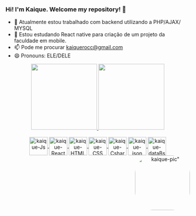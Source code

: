 ### Hi!  I'm Kaique. Welcome my repository! 👋

          

- 🔭 Atualmente estou trabalhado com backend utilizando a PHP/AJAX/ MYSQL
- 🌱 Estou estudando React native para criação de um projeto da faculdade em mobile.
- 📫 Pode me procurar kaiquerocc@gmail.com
- 😄 Pronouns: ELE/DELE


<div align="center">

 <a href="https://github.com/kaiqueRoc">
  <img height="180em" src="https://github-readme-stats.vercel.app/api?username=kaiqueRoc&show_icons=true&theme=dark&include_all_commits=true&count_private=true"/>
  <img height="180em" src="https://github-readme-stats.vercel.app/api/top-langs/?username=kaiqueRoc&layout=compact&langs_count=7&theme=dark"/>
<div/>




<div style="display: inline_block"><br>
  <img align="center" alt="kaique-Js" height="50" width="50" src="https://user-images.githubusercontent.com/75712250/183796225-7d4394b5-bfaa-4ab6-a75a-4993272a26b8.png">
  <img align="center" alt="kaique-React" height="50" width="50" src="https://user-images.githubusercontent.com/75712250/183795560-64b20c8f-c04b-4737-b502-03d53966d644.png">
  <img align="center" alt="kaique-HTML" height="50" width="50" src="https://user-images.githubusercontent.com/75712250/183796343-fd40cf8e-dd65-4b63-98ee-d5087abb4b0a.png">
  <img align="center" alt="kaique-CSS" height="50" width="50" src="https://user-images.githubusercontent.com/75712250/183796432-1c61bb8b-f38b-4845-b0b1-713e24d588ec.png">
  <img align="center" alt="kaique-Csharp" height="50" width="50" src="https://user-images.githubusercontent.com/75712250/183795764-c2854ee4-976c-4587-a895-c549e0233091.png">
  <img align="center" alt="kaique-json" height="50" width="50" src="https://user-images.githubusercontent.com/75712250/183796120-f65d4984-bef1-4eb1-81ff-d456dcd95b4c.png">        
  <img align="center" alt="kaique-dataBse" height="50" width="50" src="https://user-images.githubusercontent.com/75712250/183795927-d426e4c2-8e7f-4600-ae69-b97087e6501d.png">
  <img align="right" alt=kaique-pic" height="150" style="border-radius:50px;" src="https://user-images.githubusercontent.com/75712250/183793590-39ba2e51-9fbf-4c45-bf48-833991c2ba91.png">
</div>

  ##
  
  
          
  
